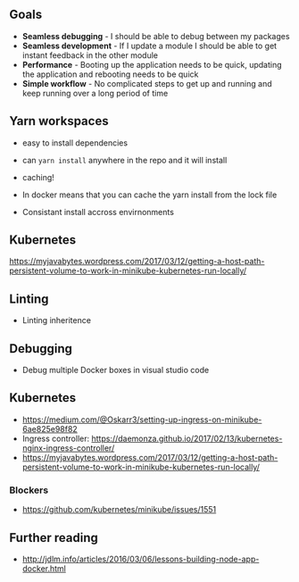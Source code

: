 ## Goals

* __Seamless debugging__ - I should be able to debug between my packages
* __Seamless development__ - If I update a module I should be able to get instant feedback in the other module
* __Performance__ - Booting up the application needs to be quick, updating the application and rebooting needs to be quick
* __Simple workflow__ - No complicated steps to get up and running and keep running over a long period of time


## Yarn workspaces

* easy to install dependencies
* can `yarn install` anywhere in the repo and it will install
* caching!

* In docker means that you can cache the yarn install from the lock file
* Consistant install accross envirnonments

## Kubernetes

https://myjavabytes.wordpress.com/2017/03/12/getting-a-host-path-persistent-volume-to-work-in-minikube-kubernetes-run-locally/

## Linting

* Linting inheritence

## Debugging

* Debug multiple Docker boxes in visual studio code

## Kubernetes

* https://medium.com/@Oskarr3/setting-up-ingress-on-minikube-6ae825e98f82
* Ingress controller: https://daemonza.github.io/2017/02/13/kubernetes-nginx-ingress-controller/
* https://myjavabytes.wordpress.com/2017/03/12/getting-a-host-path-persistent-volume-to-work-in-minikube-kubernetes-run-locally/

### Blockers

* https://github.com/kubernetes/minikube/issues/1551


## Further reading

* http://jdlm.info/articles/2016/03/06/lessons-building-node-app-docker.html
